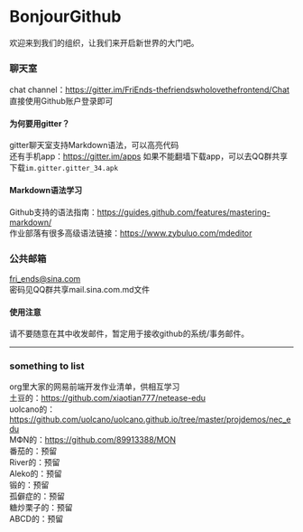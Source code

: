 # BonjourGithub
欢迎来到我们的组织，让我们来开启新世界的大门吧。

### 聊天室
chat channel：https://gitter.im/FriEnds-thefriendswholovethefrontend/Chat     
直接使用Github账户登录即可
#### 为何要用gitter？
gitter聊天室支持Markdown语法，可以高亮代码    
还有手机app：https://gitter.im/apps    如果不能翻墙下载app，可以去QQ群共享下载`im.gitter.gitter_34.apk`
#### Markdown语法学习
Github支持的语法指南：https://guides.github.com/features/mastering-markdown/    
作业部落有很多高级语法链接：https://www.zybuluo.com/mdeditor

### 公共邮箱
fri_ends@sina.com    
密码见QQ群共享mail.sina.com.md文件
#### 使用注意
请不要随意在其中收发邮件，暂定用于接收github的系统/事务邮件。

----
### something to list
org里大家的网易前端开发作业清单，供相互学习  
土豆的：https://github.com/xiaotian777/netease-edu  
uolcano的：https://github.com/uolcano/uolcano.github.io/tree/master/projdemos/nec_edu  
MФN的：https://github.com/89913388/MON  
番茄的：预留  
River的：预留  
Aleko的：预留  
锻的：预留  
孤僻症的：预留  
糖炒栗子的：预留  
ABCD的：预留  
